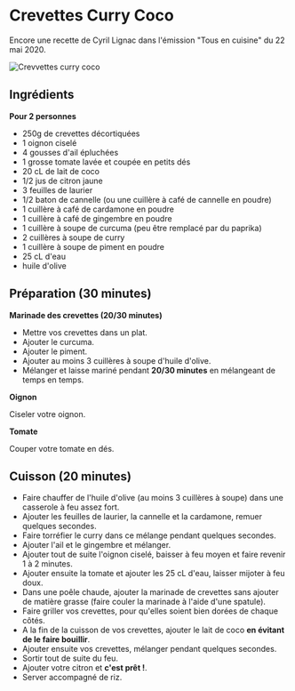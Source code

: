 # Crevettes Curry Coco

Encore une recette de Cyril Lignac dans l'émission "Tous en cuisine" du 22 mai 2020.

![Crevvettes curry coco](https://pbs.twimg.com/media/EYn6xPUXgAInYsh?format=jpg&name=4096x4096)

## Ingrédients

**Pour 2 personnes**

- 250g de crevettes décortiquées
- 1 oignon ciselé
- 4 gousses d'ail épluchées
- 1 grosse tomate lavée et coupée en petits dés
- 20 cL de lait de coco
- 1/2 jus de citron jaune
- 3 feuilles de laurier
- 1/2 baton de cannelle (ou une cuillère à café de cannelle en poudre)
- 1 cuillère à café de cardamone en poudre
- 1 cuillère à café de gingembre en poudre
- 1 cuillère à soupe de curcuma (peu être remplacé par du paprika)
- 2 cuillères à soupe de curry
- 1 cuillère à soupe de piment en poudre
- 25 cL d'eau
- huile d'olive

## Préparation (30 minutes)

**Marinade des crevettes (20/30 minutes)**

- Mettre vos crevettes dans un plat.
- Ajouter le curcuma.
- Ajouter le piment.
- Ajouter au moins 3 cuillères à soupe d'huile d'olive.
- Mélanger et laisse mariné pendant **20/30 minutes** en mélangeant de temps en temps.

**Oignon**

Ciseler votre oignon.

**Tomate**

Couper votre tomate en dés.


## Cuisson (20 minutes)

- Faire chauffer de l'huile d'olive (au moins 3 cuillères à soupe) dans une casserole à feu assez fort.
- Ajouter les feuilles de laurier, la cannelle et la cardamone, remuer quelques secondes.
- Faire torréfier le curry dans ce mélange pendant quelques secondes.
- Ajouter l'ail et le gingembre et mélanger.
- Ajouter tout de suite l'oignon ciselé, baisser à feu moyen et faire revenir 1 à 2 minutes.
- Ajouter ensuite la tomate et ajouter les 25 cL d'eau, laisser mijoter à feu doux.
- Dans une poêle chaude, ajouter la marinade de crevettes sans ajouter de matière grasse (faire couler la marinade à l'aide d'une spatule).
- Faire griller vos crevettes, pour qu'elles soient bien dorées de chaque côtés.
- A la fin de la cuisson de vos crevettes, ajouter le lait de coco **en évitant de le faire bouillir**.
- Ajouter ensuite vos crevettes, mélanger pendant quelques secondes.
- Sortir tout de suite du feu.
- Ajouter votre citron et **c'est prêt !**.
- Server accompagné de riz.